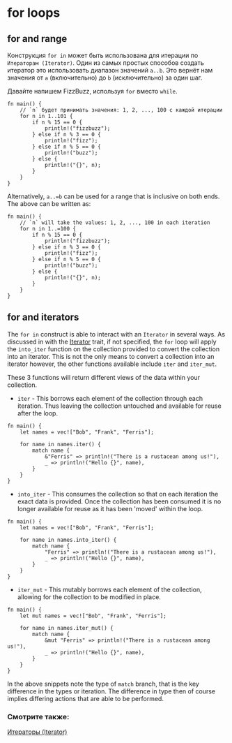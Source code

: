 # for loops

## for and range

Конструкция `for in` может быть использована для итерации по `Итераторам (Iterator)`.
Один из самых простых способов создать итератор это использовать
диапазон значений `a..b`. Это вернёт нам значения от `a` (включительно) до `b`
(исключительно) за один шаг.

Давайте напишем FizzBuzz, используя `for` вместо `while`.

```rust,editable
fn main() {
    // `n` будет принимать значения: 1, 2, ..., 100 с каждой итерации
    for n in 1..101 {
        if n % 15 == 0 {
            println!("fizzbuzz");
        } else if n % 3 == 0 {
            println!("fizz");
        } else if n % 5 == 0 {
            println!("buzz");
        } else {
            println!("{}", n);
        }
    }
}
```

Alternatively, `a..=b` can be used for a range that is inclusive on both ends.
The above can be written as:

```rust,editable
fn main() {
    // `n` will take the values: 1, 2, ..., 100 in each iteration
    for n in 1..=100 {
        if n % 15 == 0 {
            println!("fizzbuzz");
        } else if n % 3 == 0 {
            println!("fizz");
        } else if n % 5 == 0 {
            println!("buzz");
        } else {
            println!("{}", n);
        }
    }
}
```

## for and iterators

The `for in` construct is able to interact with an `Iterator` in several ways.
As discussed in with the [Iterator][iter] trait, if not specified, the `for`
loop will apply the `into_iter` function on the collection provided to convert
the collection into an iterator. This is not the only means to convert a
collection into an iterator however, the other functions available include
`iter` and `iter_mut`.

These 3 functions will return different views of the data within your
collection.

* `iter` - This borrows each element of the collection through each iteration.
  Thus leaving the collection untouched and available for reuse after the loop.

```rust, editable
fn main() {
    let names = vec!["Bob", "Frank", "Ferris"];

    for name in names.iter() {
        match name {
            &"Ferris" => println!("There is a rustacean among us!"),
            _ => println!("Hello {}", name),
        }
    }
}
```

* `into_iter` - This consumes the collection so that on each iteration the exact
  data is provided. Once the collection has been consumed it is no longer
  available for reuse as it has been 'moved' within the loop.

```rust, editable
fn main() {
    let names = vec!["Bob", "Frank", "Ferris"];

    for name in names.into_iter() {
        match name {
            "Ferris" => println!("There is a rustacean among us!"),
            _ => println!("Hello {}", name),
        }
    }
}
```

* `iter_mut` - This mutably borrows each element of the collection, allowing for
  the collection to be modified in place.

```rust, editable
fn main() {
    let mut names = vec!["Bob", "Frank", "Ferris"];

    for name in names.iter_mut() {
        match name {
            &mut "Ferris" => println!("There is a rustacean among us!"),
            _ => println!("Hello {}", name),
        }
    }
}
```

In the above snippets note the type of `match` branch, that is the key
difference in the types or iteration. The difference in type then of course
implies differing actions that are able to be performed.

### Смотрите также:

[Итераторы (Iterator)][iter]

[iter]: trait/iter.html
